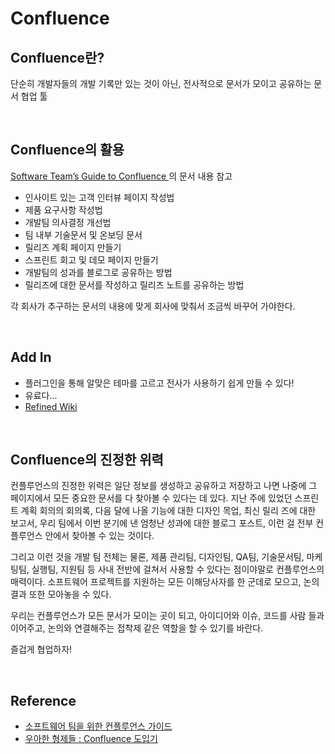 # Confluence

## Confluence란?

단순히 개발자들의 개발 기록만 있는 것이 아닌, 전사적으로 문서가 모이고 공유하는 문서 협업 툴



<br/>

## Confluence의 활용

[Software Team’s Guide to Confluence ](http://blogs.atlassian.com/2015/11/confluence-software-teams-ebook/)의 문서 내용 참고

* 인사이트 있는 고객 인터뷰 페이지 작성법
* 제품 요구사항 작성법 
* 개발팀 의사결정 개선법 
* 팀 내부 기술문서 및 온보딩 문서 
* 릴리즈 계획 페이지 만들기 
* 스프린트 회고 및 데모 페이지 만들기 
* 개발팀의 성과를 블로그로 공유하는 방법
* 릴리즈에 대한 문서를 작성하고 릴리즈 노트를 공유하는 방법

각 회사가 추구하는 문서의 내용에 맞게 회사에 맞춰서 조금씩 바꾸어 가야한다.



<br/>

## Add In

* 플러그인을 통해 알맞은 테마를 고르고 전사가 사용하기 쉽게 만들 수 있다!
* 유료다...
* [Refined Wiki](https://www.refinedwiki.com/)




<br/>

## Confluence의 진정한 위력

컨플루언스의 진정한 위력은 일단 정보를 생성하고 공유하고 저장하고 나면 나중에
그 페이지에서 모든 중요한 문서를 다 찾아볼 수 있다는 데 있다. 지난 주에 있었던
스프린트 계획 회의의 회의록, 다음 달에 나올 기능에 대한 디자인 목업, 최신 릴리
즈에 대한 보고서, 우리 팀에서 이번 분기에 낸 엄청난 성과에 대한 블로그 포스트,
이런 걸 전부 컨플루언스 안에서 찾아볼 수 있는 것이다.

그리고 이런 것을 개발 팀 전체는 물론, 제품 관리팀, 디자인팀, QA팀, 기술문서팀, 마케팅팀, 실행팀, 지원팀 등 사내 전반에 걸쳐서 사용할 수 있다는 점이야말로 컨플루언스의 매력이다. 소프트웨어 프로젝트를 지원하는 모든 이해당사자를 한 군데로 모으고, 논의 결과 또한 모아놓을 수 있다.

우리는 컨플루언스가 모든 문서가 모이는 곳이 되고, 아이디어와 이슈, 코드를 사람
들과 이어주고, 논의와 연결해주는 접착제 같은 역할을 할 수 있기를 바란다.

즐겁게 협업하자!



<br/>

## Reference
* [소프트웨어 팀을 위한 컨플루언스 가이드](http://woowabros.github.io/files/2016-09-13/Software_Teams_Guide_to_Confluence_KOR.pdf)
* [우아한 형제들 : Confluence 도입기](http://woowabros.github.io/woowabros/2016/09/13/confluence_guide.html)
